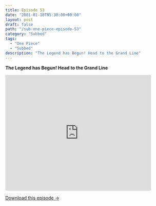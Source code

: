 ```yaml
---
title: Episode 53
date: "2001-01-10T05:30:00+00:00"
layout: post
draft: false
path: "/sub-one-piece-episode-53"
category: "Subbed"
tags:
  - "One Piece"
  - "Subbed"
description: "The Legend has Begun! Head to the Grand Line"
---
```


**The Legend has Begun! Head to the Grand Line**

<iframe width="640" height="360" src="https://www.fembed.com/v/7zo-gw8l29x" frameborder="0" marginwidth=0 marginheight=0 scrolling=no allowfullscreen style="max-width:90%;"></iframe>

<a href="http://ouo.io/qs/eCodkFEQ?s=https://www.fembed.com/f/7zo-gw8l29x" class="styled_a">Download this episode →</a>


